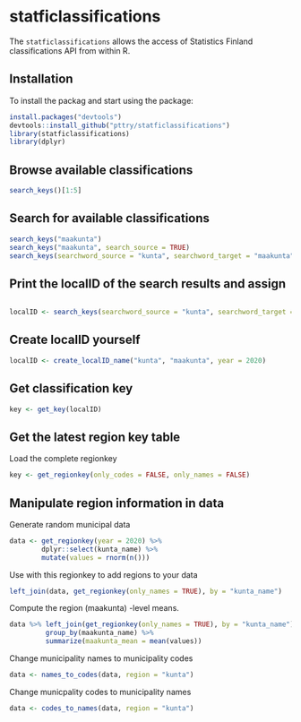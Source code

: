 
<!-- README.md is generated from README.Rmd. Please edit that file -->

# statficlassifications

<!-- badges: start -->

<!-- badges: end -->

The `statficlassifications` allows the access of Statistics Finland
classifications API from within R.

## Installation

To install the packag and start using the package:

``` r
install.packages("devtools")
devtools::install_github("pttry/statficlassifications")
library(statficlassifications)
library(dplyr)
```

## Browse available classifications

``` r
search_keys()[1:5]
```

## Search for available classifications

``` r
search_keys("maakunta")
search_keys("maakunta", search_source = TRUE)
search_keys(searchword_source = "kunta", searchword_target = "maakunta", year = 2020)
```

## Print the localID of the search results and assign

``` r

localID <- search_keys(searchword_source = "kunta", searchword_target = "maakunta", year = 2020, as_localID = TRUE)
```

## Create localID yourself

``` r
localID <- create_localID_name("kunta", "maakunta", year = 2020)
```

## Get classification key

``` r
key <- get_key(localID)
```

## Get the latest region key table

Load the complete regionkey

``` r
key <- get_regionkey(only_codes = FALSE, only_names = FALSE)
```

## Manipulate region information in data

Generate random municipal data

``` r
data <- get_regionkey(year = 2020) %>%
        dplyr::select(kunta_name) %>%
        mutate(values = rnorm(n()))
```

Use  with this regionkey to add regions to your data

``` r
left_join(data, get_regionkey(only_names = TRUE), by = "kunta_name")
```

Compute the region (maakunta) -level
means.

``` r
data %>% left_join(get_regionkey(only_names = TRUE), by = "kunta_name") %>% 
         group_by(maakunta_name) %>%
         summarize(maakunta_mean = mean(values)) 
```

Change municipality names to municipality codes

``` r
data <- names_to_codes(data, region = "kunta")
```

Change municpality codes to municipality names

``` r
data <- codes_to_names(data, region = "kunta")
```
